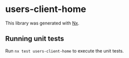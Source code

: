 # users-client-home

This library was generated with [Nx](https://nx.dev).

## Running unit tests

Run `nx test users-client-home` to execute the unit tests.
